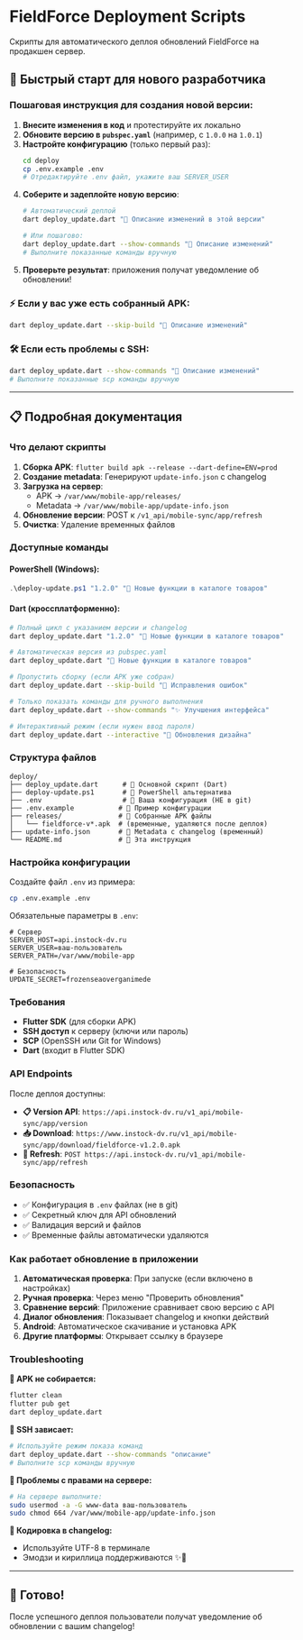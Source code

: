 # FieldForce Deployment Scripts

Скрипты для автоматического деплоя обновлений FieldForce на продакшен сервер.

## 🚀 Быстрый старт для нового разработчика

### Пошаговая инструкция для создания новой версии:

1. **Внесите изменения в код** и протестируйте их локально
2. **Обновите версию в `pubspec.yaml`** (например, с `1.0.0` на `1.0.1`)
3. **Настройте конфигурацию** (только первый раз):
   ```bash
   cd deploy
   cp .env.example .env
   # Отредактируйте .env файл, укажите ваш SERVER_USER
   ```
4. **Соберите и задеплойте новую версию**:
   ```bash
   # Автоматический деплой
   dart deploy_update.dart "🚀 Описание изменений в этой версии"
   
   # Или пошагово:
   dart deploy_update.dart --show-commands "🚀 Описание изменений"
   # Выполните показанные команды вручную
   ```
5. **Проверьте результат**: приложения получат уведомление об обновлении!

### ⚡ Если у вас уже есть собранный APK:
```bash
dart deploy_update.dart --skip-build "🚀 Описание изменений"
```

### 🛠️ Если есть проблемы с SSH:
```bash
dart deploy_update.dart --show-commands "🚀 Описание изменений"
# Выполните показанные scp команды вручную
```

---

## 📋 Подробная документация

### Что делают скрипты

1. **Сборка APK**: `flutter build apk --release --dart-define=ENV=prod`
2. **Создание metadata**: Генерируют `update-info.json` с changelog
3. **Загрузка на сервер**: 
   - APK → `/var/www/mobile-app/releases/`
   - Metadata → `/var/www/mobile-app/update-info.json`
4. **Обновление версии**: POST к `/v1_api/mobile-sync/app/refresh`
5. **Очистка**: Удаление временных файлов

### Доступные команды

#### PowerShell (Windows):
```powershell
.\deploy-update.ps1 "1.2.0" "🚀 Новые функции в каталоге товаров"
```

#### Dart (кроссплатформенно):
```bash
# Полный цикл с указанием версии и changelog
dart deploy_update.dart "1.2.0" "🚀 Новые функции в каталоге товаров"

# Автоматическая версия из pubspec.yaml
dart deploy_update.dart "🚀 Новые функции в каталоге товаров"

# Пропустить сборку (если APK уже собран)
dart deploy_update.dart --skip-build "🔧 Исправления ошибок"

# Только показать команды для ручного выполнения
dart deploy_update.dart --show-commands "✨ Улучшения интерфейса"

# Интерактивный режим (если нужен ввод пароля)
dart deploy_update.dart --interactive "🎨 Обновления дизайна"
```

### Структура файлов

```
deploy/
├── deploy_update.dart      # 🎯 Основной скрипт (Dart)
├── deploy-update.ps1       # 🔧 PowerShell альтернатива  
├── .env                    # 🔐 Ваша конфигурация (НЕ в git)
├── .env.example           # 📝 Пример конфигурации
├── releases/              # 📱 Собранные APK файлы
│   └── fieldforce-v*.apk  # (временные, удаляются после деплоя)
├── update-info.json       # 📄 Metadata с changelog (временный)
└── README.md              # 📖 Эта инструкция
```

### Настройка конфигурации

Создайте файл `.env` из примера:
```bash
cp .env.example .env
```

Обязательные параметры в `.env`:
```properties
# Сервер
SERVER_HOST=api.instock-dv.ru
SERVER_USER=ваш-пользователь
SERVER_PATH=/var/www/mobile-app

# Безопасность  
UPDATE_SECRET=frozenseaoverganimede
```

### Требования

- **Flutter SDK** (для сборки APK)
- **SSH доступ** к серверу (ключи или пароль)
- **SCP** (OpenSSH или Git for Windows)
- **Dart** (входит в Flutter SDK)

### API Endpoints

После деплоя доступны:

- **📋 Version API**: `https://api.instock-dv.ru/v1_api/mobile-sync/app/version`
- **📥 Download**: `https://www.instock-dv.ru/v1_api/mobile-sync/app/download/fieldforce-v1.2.0.apk`
- **🔄 Refresh**: `POST https://api.instock-dv.ru/v1_api/mobile-sync/app/refresh`

### Безопасность

- ✅ Конфигурация в `.env` файлах (не в git)
- ✅ Секретный ключ для API обновлений
- ✅ Валидация версий и файлов
- ✅ Временные файлы автоматически удаляются

### Как работает обновление в приложении

1. **Автоматическая проверка**: При запуске (если включено в настройках)
2. **Ручная проверка**: Через меню "Проверить обновления"  
3. **Сравнение версий**: Приложение сравнивает свою версию с API
4. **Диалог обновления**: Показывает changelog и кнопки действий
5. **Android**: Автоматическое скачивание и установка APK
6. **Другие платформы**: Открывает ссылку в браузере

### Troubleshooting

**🔧 APK не собирается:**
```bash
flutter clean
flutter pub get
dart deploy_update.dart
```

**🔧 SSH зависает:**
```bash
# Используйте режим показа команд
dart deploy_update.dart --show-commands "описание"
# Выполните scp команды вручную
```

**🔧 Проблемы с правами на сервере:**
```bash
# На сервере выполните:
sudo usermod -a -G www-data ваш-пользователь
sudo chmod 664 /var/www/mobile-app/update-info.json
```

**🔧 Кодировка в changelog:**
- Используйте UTF-8 в терминале
- Эмодзи и кириллица поддерживаются ✨🚀

---

## 🎉 Готово!

После успешного деплоя пользователи получат уведомление об обновлении с вашим changelog!